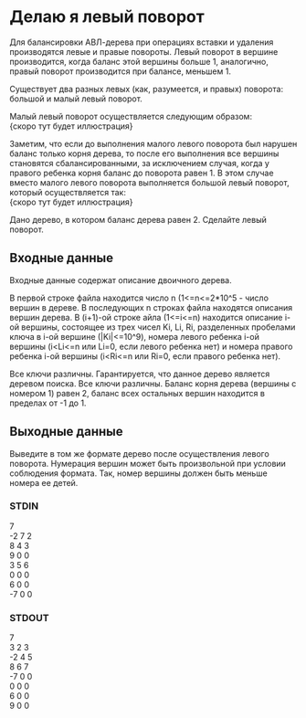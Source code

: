 # Делаю я левый поворот
Для балансировки АВЛ-дерева при операциях вставки и удаления производятся левые и правые повороты. Левый поворот в вершине производится, когда баланс 
этой вершины больше 1, аналогично, правый поворот производится при балансе, меньшем 1.  
  
Существует два разных левых (как, разумеется, и правых) поворота: большой и малый левый поворот.  
  
Малый левый поворот осуществляется следующим образом:  
{скоро тут будет иллюстрация}
  
Заметим, что если до выполнения малого левого поворота был нарушен баланс только корня дерева, то после его выполнения все вершины становятся 
сбалансированными, за исключением случая, когда у правого ребенка корня баланс до поворота равен 1. В этом случае вместо малого левого поворота выполняется 
большой левый поворот, который осуществляется так:  
{скоро тут будет иллюстрация}  
  
Дано дерево, в котором баланс дерева равен 2. Сделайте левый поворот.

## Входные данные
Входные данные содержат описание двоичного дерева.  

В первой строке файла находится число n (1<=n<=2*10^5 - число вершин в дереве. В последующих n строках файла находятся описания вершин дерева. В (i+1)-ой строке айла
(1<=i<=n) находится описание i-ой вершины, состоящее из трех чисел Ki, Li, Ri, разделенных пробелами ключа в i-ой вершине (\|Ki\|<=10^9), номера левого ребенка i-ой вершины
(i<Li<=n или Li=0, если левого ребенка нет) и номера правого ребенка i-ой вершины (i<Ri<=n или Ri=0, если правого ребенка нет).  

Все ключи различны. Гарантируется, что данное дерево является деревом поиска. Все ключи различны. Баланс корня дерева (вершины с номером 1) равен 2, 
баланс всех остальных вершин находится в пределах от -1 до 1.  

## Выходные данные
Выведите в том же формате дерево после осуществления левого поворота. Нумерация вершин может быть произвольной при условии соблюдения формата. 
Так, номер вершины должен быть меньше номера ее детей.

### STDIN
7  
-2 7 2  
8 4 3  
9 0 0  
3 5 6  
0 0 0  
6 0 0  
-7 0 0

### STDOUT
7  
3 2 3  
-2 4 5  
8 6 7  
-7 0 0  
0 0 0  
6 0 0  
9 0 0
